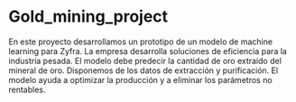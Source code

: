 # Gold_mining_project

En este proyecto desarrollamos un prototipo de un modelo de machine learning para Zyfra. La empresa desarrolla soluciones de eficiencia para la industria pesada.
El modelo debe predecir la cantidad de oro extraído del mineral de oro. Disponemos de los datos de extracción y purificación.
El modelo ayuda a optimizar la producción y a eliminar los parámetros no rentables.
